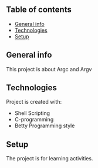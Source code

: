 ## Table of contents
* [General info](#general-info)
* [Technologies](#technologies)
* [Setup](#setup)

## General info
This project is about Argc and Argv

## Technologies
Project is created with:
* Shell Scripting
* C-programming
* Betty Programming style

## Setup
The project is for learning activities.